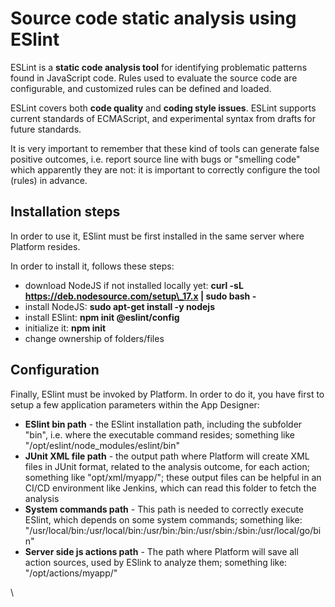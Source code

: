 # Source code static analysis using ESlint

ESLint is a **static code analysis tool** for identifying problematic patterns found in JavaScript code.  Rules used to evaluate the source code are configurable, and customized rules can be defined and loaded.&#x20;

ESLint covers both **code quality** and **coding style issues**. ESLint supports current standards of ECMAScript, and experimental syntax from drafts for future standards.&#x20;

It is very important to remember that these kind of tools can generate false positive outcomes, i.e. report source line with bugs or "smelling code" which apparently they are not: it is important to correctly configure the tool (rules) in advance.

## Installation steps

In order to use it, ESlint must be first installed in the same server where Platform resides.

In order to install it, follows these steps:

* download NodeJS if not installed locally yet: **curl -sL https://deb.nodesource.com/setup\_17.x | sudo bash -**
* install NodeJS: **sudo apt-get install -y nodejs**
* install ESlint: **npm init @eslint/config**
* initialize it: **npm init**
* change ownership of folders/files

## Configuration

Finally, ESlint must be invoked by Platform. In order to do it, you have first to setup a few application parameters within the App Designer:

* **ESlint bin path** - the ESlint installation path, including the subfolder "bin", i.e. where the executable command resides; something like  "/opt/eslint/node\_modules/eslint/bin"
* **JUnit XML file path** - the output path where Platform will create XML files in JUnit format, related to the analysis outcome, for each action; something like "opt/xml/myapp/"; these output files can be helpful in an CI/CD environment like Jenkins, which can read this folder to fetch the analysis
* **System commands path** - This path is needed to correctly execute ESlint, which depends on some system commands; something like:  "/usr/local/bin:/usr/local/bin:/usr/bin:/bin:/usr/sbin:/sbin:/usr/local/go/bin"
* **Server side js actions path** - The path where Platform will save all action sources, used by ESlink to analyze them; something like: "/opt/actions/myapp/"



\


